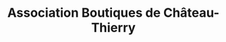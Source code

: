 ---
title: "Association Boutiques de Château-Thierry"
url: /chateau-thierry/association-boutiques-de-chateau-thierry/
shop: magasin de variétés
---